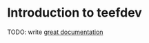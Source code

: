 # Introduction to teefdev

TODO: write [great documentation](http://jacobian.org/writing/what-to-write/)
